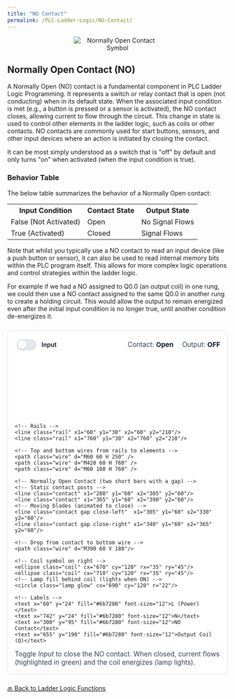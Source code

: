 ```yaml
---
title: "NO Contact"
permalink: /PLC-Ladder-Logic/NO-Contact/
---
```


<div style="text-align: center;">
    <img src="https://EngineeringShare.github.io/engineering-hub/images/PLC-Icons/NO_Contact.png" alt="Normally Open Contact Symbol" style="max-width: 200px; height: auto;">

</div>

<h2>Normally Open Contact (NO)</h2>
<p> 
    A Normally Open (NO) contact is a fundamental component in PLC Ladder Logic Programming. It represents a switch or relay contact that is open (not conducting) when in its default state. When the associated input condition is met (e.g., a button is pressed or a sensor is activated), the NO contact closes, allowing current to flow through the circuit. This change in state is used to control other elements in the ladder logic, such as coils or other contacts. NO contacts are commonly used for start buttons, sensors, and other input devices where an action is initiated by closing the contact.
</p>

<p>
    It can be most simply understood as a switch that is "off" by default and only turns "on" when activated (when the input condition is true).
</p>

<h3>Behavior Table</h3>
The below table summarizes the behavior of a Normally Open contact:

<table>
    <tr>
        <th>Input Condition</th>
        <th>Contact State</th>
        <th>Output State</th>
    </tr>
    <tr>
        <td>False (Not Activated)</td>
        <td>Open</td>
        <td>No Signal Flows</td>
    </tr>
    <tr>
        <td>True (Activated)</td>
        <td>Closed</td>
        <td>Signal Flows</td>
    </tr>    
</table>

<p>
    Note that whilst you typically use a NO contact to read an input device (like a push button or sensor), it can also be used to read internal memory bits within the PLC program itself. This allows for more complex logic operations and control strategies within the ladder logic.
</p>

<p>
    For example if we had a NO assigned to Q0.0 (an output coil) in one rung, we could then use a NO contact assigned to the same Q0.0 in another rung to create a holding circuit. This would allow the output to remain energized even after the initial input condition is no longer true, until another condition de-energizes it.
</p>

<!-- === NO Contact Simulator (self-contained) === -->
<style>
  .no-sim { --rail:#1f2937; --wire:#9ca3af; --active:#10b981; --coil:#2563eb; --text:#111827; }
  .no-sim { max-width: 700px; margin: 1.5rem auto; padding: 1rem; border:1px solid #e5e7eb; border-radius:12px; background:#fff; box-shadow:0 2px 6px rgba(0,0,0,.04); }
  .no-sim .controls { display:flex; align-items:center; justify-content:space-between; gap:1rem; margin-bottom:0.75rem; flex-wrap:wrap; }
  .no-sim .switch { display:inline-flex; align-items:center; gap:.5rem; font-weight:600; color:var(--text); }
  .no-sim .switch input { appearance:none; width:46px; height:26px; border-radius:999px; background:#e5e7eb; position:relative; outline:none; cursor:pointer; transition:background .15s ease; }
  .no-sim .switch input:after { content:""; position:absolute; left:3px; top:3px; width:20px; height:20px; background:#fff; border-radius:50%; box-shadow:0 1px 3px rgba(0,0,0,.2); transition:left .15s ease; }
  .no-sim .switch input:checked { background:#a7f3d0; }
  .no-sim .switch input:checked:after { left:23px; }

  .no-sim .state { font-size:0.95rem; color:#374151; display:flex; gap:1.25rem; flex-wrap:wrap; }
  .no-sim .state b { color:#111827; }

  .no-sim svg { width:100%; height:auto; display:block; }
  .no-sim .rail { stroke:var(--rail); stroke-width:6; }
  .no-sim .wire { stroke:var(--wire); stroke-width:4; fill:none; stroke-linecap:round; }
  .no-sim .contact { stroke:var(--wire); stroke-width:5; stroke-linecap:round; }
  .no-sim .coil { stroke:var(--coil); stroke-width:5; fill:none; }
  .no-sim .lamp { fill:#fbbf24; opacity:.15; transition:opacity .15s ease; }
  .no-sim .glow { filter:url(#glow); opacity:0; transition:opacity .15s ease; }

  /* Active state highlights current path + coil */
  .no-sim.on .wire, .no-sim.on .contact, .no-sim.on .coil { stroke:var(--active); }
  .no-sim.on .lamp { opacity:.95; }
  .no-sim.on .glow { opacity:1; }

  /* Contact gap animation */
  .no-sim .gap { transition:transform .12s ease; transform-origin:center; }
  .no-sim.on .gap.close-left { transform:translateX(5px); }
  .no-sim.on .gap.close-right { transform:translateX(-5px); }
</style>

<div class="no-sim" id="no-sim">
  <div class="controls">
    <label class="switch" aria-label="Toggle input switch">
      <input id="noSwitch" type="checkbox" />
      Input
    </label>
    <div class="state">
      <span>Contact: <b id="contactState">Open</b></span>
      <span>Output: <b id="outputState">OFF</b></span>
    </div>
  </div>

  <!-- Inline SVG rung: left/right rails, NO contact, coil -->
  <svg viewBox="0 0 820 240" role="img" aria-label="Ladder rung with Normally Open contact controlling a coil">
    <defs>
      <filter id="glow" x="-50%" y="-50%" width="200%" height="200%">
        <feGaussianBlur stdDeviation="4" result="blur"/>
        <feMerge><feMergeNode in="blur"/><feMergeNode in="SourceGraphic"/></feMerge>
      </filter>
    </defs>

    <!-- Rails -->
    <line class="rail" x1="60" y1="30" x2="60" y2="210"/>
    <line class="rail" x1="760" y1="30" x2="760" y2="210"/>

    <!-- Top and bottom wires from rails to elements -->
    <path class="wire" d="M60 60 H 250" />
    <path class="wire" d="M420 60 H 760" />
    <path class="wire" d="M60 180 H 760" />

    <!-- Normally Open Contact (two short bars with a gap) -->
    <!-- Static contact posts -->
    <line class="contact" x1="280" y1="60" x2="305" y2="60"/>
    <line class="contact" x1="365" y1="60" x2="390" y2="60"/>
    <!-- Moving blades (animated to close) -->
    <line class="contact gap close-left"  x1="305" y1="60" x2="330" y2="60"/>
    <line class="contact gap close-right" x1="340" y1="60" x2="365" y2="60"/>

    <!-- Drop from contact to bottom wire -->
    <path class="wire" d="M390 60 V 180"/>

    <!-- Coil symbol on right -->
    <ellipse class="coil" cx="670" cy="120" rx="35" ry="45"/>
    <ellipse class="coil" cx="710" cy="120" rx="35" ry="45"/>
    <!-- Lamp fill behind coil (lights when ON) -->
    <circle class="lamp glow" cx="690" cy="120" r="22"/>

    <!-- Labels -->
    <text x="60" y="24" fill="#6b7280" font-size="12">L (Power)</text>
    <text x="742" y="24" fill="#6b7280" font-size="12">N</text>
    <text x="300" y="95" fill="#6b7280" font-size="12">NO Contact</text>
    <text x="655" y="190" fill="#6b7280" font-size="12">Output Coil (Q)</text>
  </svg>

  <p style="margin:.5rem 0 0; color:#374151; font-size:.95rem;">
    Toggle <em>Input</em> to close the NO contact. When closed, current flows (highlighted in green) and the coil energizes (lamp lights).
  </p>
</div>

<script>
  (function(){
    const wrap = document.getElementById('no-sim');
    const sw   = document.getElementById('noSwitch');
    const contactState = document.getElementById('contactState');
    const outputState  = document.getElementById('outputState');

    function render(){
      const on = sw.checked;
      wrap.classList.toggle('on', on);
      contactState.textContent = on ? 'Closed' : 'Open';
      outputState.textContent  = on ? 'ON' : 'OFF';
    }
    sw.addEventListener('change', render);
    render(); // initial
  })();
</script>
<!-- === /NO Contact Simulator === -->

<a href="https://engineeringshare.github.io/engineering-hub/2025/10/20/PLC-Ladder-Logic-Functions.html">🔙 Back to Ladder Logic Functions</a>
